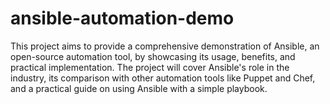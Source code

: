 # ansible-automation-demo
This project aims to provide a comprehensive demonstration of Ansible, an open-source automation tool, by showcasing its usage, benefits, and practical implementation. The project will cover Ansible's role in the industry, its comparison with other automation tools like Puppet and Chef, and a practical guide on using Ansible with a simple playbook.
